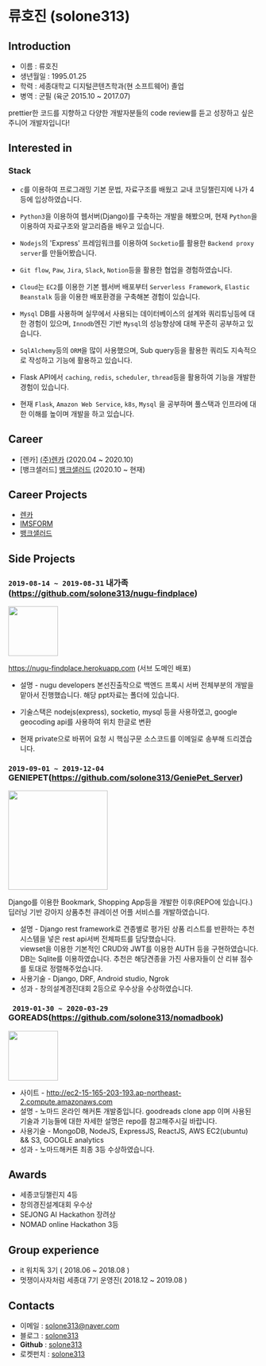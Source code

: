 # **류호진** (solone313)

## Introduction
- 이름 : 류호진
- 생년월일 : 1995.01.25
- 학력 : 세종대학교 디지털콘텐츠학과(현 소프트웨어) 졸업
- 병역 : 군필 (육군 2015.10 ~ 2017.07)

prettier한 코드를 지향하고 다양한 개발자분들의 code review를 듣고 성장하고 싶은 주니어 개발자입니다!

## Interested in
### Stack

- `c`를 이용하여 프로그래밍 기본 문법, 자료구조를 배웠고 교내 코딩챌린지에 나가 4등에 입상하였습니다.

- `Python3`을 이용하여 웹서버(Django)를 구축하는 개발을 해봤으며, 현재 `Python`을 이용하여 자료구조와 알고리즘을 배우고 있습니다.

- `Nodejs`의 'Express' 프레임워크를 이용하여 `Socketio`를 활용한 `Backend proxy server`를 만들어봤습니다. 

- `Git flow`, `Paw`, `Jira`, `Slack`, `Notion`등을 활용한 협업을 경험하였습니다.

- `Cloud`는 `EC2`를 이용한 기본 웹서버 배포부터 `Serverless Framework`, `Elastic Beanstalk` 등을 이용한 배포환경을 구축해본 경험이 있습니다.

- `Mysql` DB를 사용하며 실무에서 사용되는 데이터베이스의 설계와 쿼리튜닝등에 대한 경험이 있으며, `Innodb`엔진 기반 `Mysql`의 성능향상에 대해 꾸준히 공부하고 있습니다.

- `SqlAlchemy`등의 `ORM`을 많이 사용했으며, Sub query등을 활용한 쿼리도 지속적으로 작성하고 기능에 활용하고 있습니다.

- Flask API에서 `caching`, `redis`, `scheduler`, `thread`등을 활용하여 기능을 개발한 경험이 있습니다.

- 현재 `Flask`, `Amazon Web Service`, `k8s`, `Mysql` 을 공부하며 풀스택과 인프라에 대한 이해를 높이며 개발을 하고 있습니다.

## Career
 - [렌카] [(주)렌카](http://www.saramin.co.kr/zf_user/company-info/view/csn/2808600274/company_nm/%EB%A0%8C%EC%B9%B4(%EC%A3%BC)) (2020.04 ~ 2020.10)
 - [뱅크샐러드] [뱅크샐러드](https://banksalad.com/) (2020.10 ~ 현재)

## Career Projects
- [렌카](https://rencar.co.kr/intro)
- [IMSFORM](https://imsform.com/intro)
- [뱅크샐러드](https://banksalad.com)

## Side Projects

### `2019-08-14 ~ 2019-08-31` 내가족(https://github.com/solone313/nugu-findplace)

<img src="https://i.postimg.cc/Kv5YJZQ4/image.png" width=100>

https://nugu-findplace.herokuapp.com (서브 도메인 배포)

- 설명 - nugu developers 본선진출작으로 백엔드 프록시 서버 전체부분의 개발을 맡아서 진행했습니다. 해당 ppt자료는 폴더에 있습니다.

- 기술스택은 nodejs(express), socketio, mysql 등을 사용하였고, google geocoding api를 사용하여 위치 한글로 변환

- 현재 private으로 바뀌어 요청 시 핵심구문 소스코드를 이메일로 송부해 드리겠습니다.

### `2019-09-01 ~ 2019-12-04` GENIEPET(https://github.com/solone313/GeniePet_Server)
<img src="https://i.postimg.cc/HLzjnTcf/Shared-Screenshot.jpg" width=200>

Django를 이용한 Bookmark, Shopping App등을 개발한 이후(REPO에 있습니다.)
딥러닝 기반 강아지 상품추천 큐레이션 어플 서비스를 개발하였습니다.  

- 설명 - Django rest framework로 견종별로 평가된 상품 리스트를 반환하는 추천시스템을 넣은 rest api서버 전체파트를 담당했습니다.  
viewset을 이용한 기본적인 CRUD와 JWT를 이용한 AUTH 등을 구현하였습니다. DB는 Sqlite를 이용하였습니다. 추천은 해당견종을 가진 사용자들이 산 리뷰 점수를 토대로 정렬해주었습니다.
- 사용기술 - Django, DRF, Android studio, Ngrok  
- 성과 - 창의설계경진대회 2등으로 우수상을 수상하였습니다.  

### ` 2019-01-30 ~ 2020-03-29` GOREADS(https://github.com/solone313/nomadbook)  
<img src="https://i.postimg.cc/wv3F8hbW/goreads.png" width=100>

- 사이트 - http://ec2-15-165-203-193.ap-northeast-2.compute.amazonaws.com
- 설명 - 노마드 온라인 해커톤 개발중입니다. goodreads clone app 이며 사용된 기술과 기능들에 대한 자세한 설명은 repo를 참고해주시길 바랍니다.  
- 사용기술 - MongoDB, NodeJS, ExpressJS, ReactJS, AWS EC2(ubuntu) && S3,  GOOGLE analytics 
- 성과 - 노마드해커톤 최종 3등 수상하였습니다.

## Awards
- 세종코딩챌린지 4등
- 창의경진설계대회 우수상
- SEJONG AI Hackathon 장려상
- NOMAD online Hackathon 3등

## Group experience
- it 워치독 3기 ( 2018.06 ~ 2018.08 )
- 멋쟁이사자처럼 세종대 7기 운영진( 2018.12 ~ 2019.08 )
  
## Contacts
- 이메일 : solone313@naver.com
- 블로그 : [solone313](https://velog.io/@solone313)
- **Github** : [solone313](https://github.com/solone313)
- 로켓펀치 : [solone313](https://www.rocketpunch.com/@wjstk1233)

